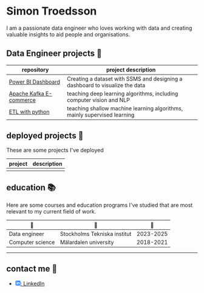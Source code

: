 # Simon Troedsson

I am a passionate data engineer who loves working with data and creating valuable insights to aid people and organisations.

## Data Engineer projects :briefcase:

| repository                     | project description                                                      |
| ------------------------------ | ------------------------------------------------------------------------ |
| [Power BI Dashboard][pbdash]   | Creating a dataset with SSMS and designing a dashboard to visualize the data            |
| [Apache Kafka E-commerce][a]   | teaching deep learning algorithms, including computer vision and NLP     |
| [ETL with python][pyetl]       | teaching shallow machine learning algorithms, mainly supervised learning |


[pbdash]: https://github.com/simontroedsson/PowerBI-Dashboard
[a]: https://github.com/simontroedsson/Apache-kafka-projekt
[pyetl]: https://github.com/simontroedsson/Weather-ETL-with-python

## deployed projects :open_file_folder:

These are some projects I've deployed

| project                             | description                                                                                                         |
| ----------------------------------- | ------------------------------------------------------------------------------------------------------------------- |
|  |

## education :books:

Here are some courses and education programs I've studied that are most relevant to my current field of work.

| :blue_book:                             | :school:                     | :calendar: |
| --------------------------------------- | ---------------------------- | ---------- |
| Data engineer                           | Stockholms Tekniska institut | 2023-2025  |
| Computer science                        | Mälardalen university        | 2018-2021  |

---

## contact me :iphone:

- [![linkedIn icon](assets/linkedIn-icon.png): LinkedIn][linkedin]

[linkedin]: https://www.linkedin.com/in/simontroedsson/
